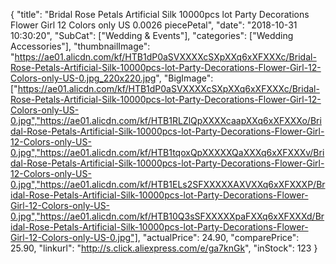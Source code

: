 {
	"title": "Bridal Rose Petals Artificial Silk 10000pcs lot Party Decorations Flower Girl 12 Colors only US 0.0026   piecePetal",
	"date": "2018-10-31 10:30:20",
	"SubCat": ["Wedding & Events"],
	"categories": ["Wedding Accessories"],
	"thumbnailImage": "https://ae01.alicdn.com/kf/HTB1dP0aSVXXXXcSXpXXq6xXFXXXc/Bridal-Rose-Petals-Artificial-Silk-10000pcs-lot-Party-Decorations-Flower-Girl-12-Colors-only-US-0.jpg_220x220.jpg",
	"BigImage": ["https://ae01.alicdn.com/kf/HTB1dP0aSVXXXXcSXpXXq6xXFXXXc/Bridal-Rose-Petals-Artificial-Silk-10000pcs-lot-Party-Decorations-Flower-Girl-12-Colors-only-US-0.jpg","https://ae01.alicdn.com/kf/HTB1RLZlQpXXXXcaapXXq6xXFXXXo/Bridal-Rose-Petals-Artificial-Silk-10000pcs-lot-Party-Decorations-Flower-Girl-12-Colors-only-US-0.jpg","https://ae01.alicdn.com/kf/HTB1tqoxQpXXXXXQaXXXq6xXFXXXv/Bridal-Rose-Petals-Artificial-Silk-10000pcs-lot-Party-Decorations-Flower-Girl-12-Colors-only-US-0.jpg","https://ae01.alicdn.com/kf/HTB1ELs2SFXXXXXAXVXXq6xXFXXXP/Bridal-Rose-Petals-Artificial-Silk-10000pcs-lot-Party-Decorations-Flower-Girl-12-Colors-only-US-0.jpg","https://ae01.alicdn.com/kf/HTB10Q3sSFXXXXXpaFXXq6xXFXXXd/Bridal-Rose-Petals-Artificial-Silk-10000pcs-lot-Party-Decorations-Flower-Girl-12-Colors-only-US-0.jpg"],
	"actualPrice": 24.90,
	"comparePrice": 25.90,
	"linkurl": "http://s.click.aliexpress.com/e/ga7knGk",
	"inStock": 123
}
